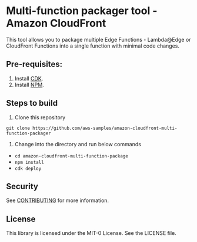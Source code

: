# Multi-function packager tool - Amazon CloudFront

This tool allows you to package multiple Edge Functions - Lambda@Edge or CloudFront Functions into a single function with minimal code changes.

## Pre-requisites:

1. Install [CDK](https://docs.aws.amazon.com/cdk/v2/guide/getting_started.html).
1. Install [NPM](https://docs.npmjs.com/downloading-and-installing-node-js-and-npm).

## Steps to build

1. Clone this repository

`git clone https://github.com/aws-samples/amazon-cloudfront-multi-function-packager`

1. Change into the directory and run below commands
- `cd amazon-cloudfront-multi-function-package`
- `npm install`
- `cdk deploy`

## Security

See [CONTRIBUTING](CONTRIBUTING.md#security-issue-notifications) for more information.

## License

This library is licensed under the MIT-0 License. See the LICENSE file.
